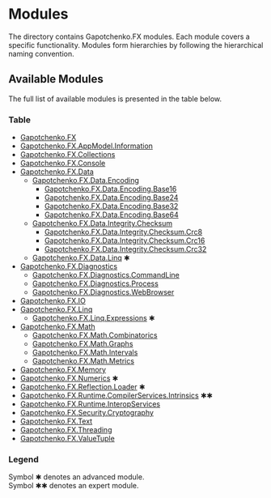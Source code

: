 ﻿# Modules

The directory contains Gapotchenko.FX modules.
Each module covers a specific functionality.
Modules form hierarchies by following the hierarchical naming convention.

## Available Modules

The full list of available modules is presented in the table below.

### Table

- [Gapotchenko.FX](Catalog/Gapotchenko.FX#readme)
- [Gapotchenko.FX.AppModel.Information](Catalog/AppModel/Gapotchenko.FX.AppModel.Information#readme)
- [Gapotchenko.FX.Collections](Catalog/Gapotchenko.FX.Collections#readme)
- [Gapotchenko.FX.Console](Catalog/Gapotchenko.FX.Console#readme)
- [Gapotchenko.FX.Data](Catalog/Data/Encoding/Gapotchenko.FX.Data.Encoding#readme)
  - [Gapotchenko.FX.Data.Encoding](Catalog/Data/Encoding/Gapotchenko.FX.Data.Encoding#readme)
    - [Gapotchenko.FX.Data.Encoding.Base16](Catalog/Data/Encoding/Gapotchenko.FX.Data.Encoding.Base16#readme)
    - [Gapotchenko.FX.Data.Encoding.Base24](Catalog/Data/Encoding/Gapotchenko.FX.Data.Encoding.Base24#readme)
    - [Gapotchenko.FX.Data.Encoding.Base32](Catalog/Data/Encoding/Gapotchenko.FX.Data.Encoding.Base32#readme)
    - [Gapotchenko.FX.Data.Encoding.Base64](Catalog/Data/Encoding/Gapotchenko.FX.Data.Encoding.Base64#readme)
  - [Gapotchenko.FX.Data.Integrity.Checksum](Catalog/Data/Integrity/Checksum/Gapotchenko.FX.Data.Integrity.Checksum#readme)
    - [Gapotchenko.FX.Data.Integrity.Checksum.Crc8](Catalog/Data/Integrity/Checksum/Gapotchenko.FX.Data.Integrity.Checksum.Crc8#readme)
    - [Gapotchenko.FX.Data.Integrity.Checksum.Crc16](Catalog/Data/Integrity/Checksum/Gapotchenko.FX.Data.Integrity.Checksum.Crc16#readme)
    - [Gapotchenko.FX.Data.Integrity.Checksum.Crc32](Catalog/Data/Integrity/Checksum/Gapotchenko.FX.Data.Integrity.Checksum.Crc32#readme)
  - [Gapotchenko.FX.Data.Linq](Catalog/Data/Linq/Gapotchenko.FX.Data.Linq#readme) ✱
- [Gapotchenko.FX.Diagnostics](Catalog/Diagnostics/Gapotchenko.FX.Diagnostics.CommandLine#readme)
  - [Gapotchenko.FX.Diagnostics.CommandLine](Catalog/Diagnostics/Gapotchenko.FX.Diagnostics.CommandLine#readme)
  - [Gapotchenko.FX.Diagnostics.Process](Catalog/Diagnostics/Gapotchenko.FX.Diagnostics.Process#readme)
  - [Gapotchenko.FX.Diagnostics.WebBrowser](Catalog/Diagnostics/Gapotchenko.FX.Diagnostics.WebBrowser#readme)
- [Gapotchenko.FX.IO](Catalog/Gapotchenko.FX.IO#readme)
- [Gapotchenko.FX.Linq](Catalog/Linq/Gapotchenko.FX.Linq#readme)
  - [Gapotchenko.FX.Linq.Expressions](Catalog/Linq/Gapotchenko.FX.Linq.Expressions#readme) ✱
- [Gapotchenko.FX.Math](Catalog/Math/Gapotchenko.FX.Math#readme)
  - [Gapotchenko.FX.Math.Combinatorics](Catalog/Gapotchenko.FX.Math.Combinatorics#readme)
  - [Gapotchenko.FX.Math.Graphs](Catalog/Math/Gapotchenko.FX.Math.Graphs#readme)
  - [Gapotchenko.FX.Math.Intervals](Catalog/Math/Gapotchenko.FX.Math.Intervals#readme)
  - [Gapotchenko.FX.Math.Metrics](Catalog/Math/Gapotchenko.FX.Math.Metrics#readme)
- [Gapotchenko.FX.Memory](Catalog/Gapotchenko.FX.Memory#readme)
- [Gapotchenko.FX.Numerics](Catalog/Gapotchenko.FX.Numerics#readme) ✱
- [Gapotchenko.FX.Reflection.Loader](Catalog/Reflection/Gapotchenko.FX.Reflection.Loader#readme) ✱
- [Gapotchenko.FX.Runtime.CompilerServices.Intrinsics](Catalog/Runtime/Gapotchenko.FX.Runtime.CompilerServices.Intrinsics#readme) ✱✱
- [Gapotchenko.FX.Runtime.InteropServices](Catalog/Runtime/Gapotchenko.FX.Runtime.InteropServices#readme)
- [Gapotchenko.FX.Security.Cryptography](Catalog/Security/Gapotchenko.FX.Security.Cryptography#readme)
- [Gapotchenko.FX.Text](Catalog/Gapotchenko.FX.Text#readme)
- [Gapotchenko.FX.Threading](Catalog/Gapotchenko.FX.Threading#readme)
- [Gapotchenko.FX.ValueTuple](Catalog/Gapotchenko.FX.ValueTuple#readme)

### Legend

Symbol ✱ denotes an advanced module.  
Symbol ✱✱ denotes an expert module.
